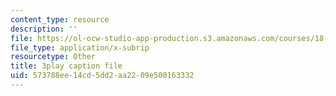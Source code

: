```yaml
---
content_type: resource
description: ''
file: https://ol-ocw-studio-app-production.s3.amazonaws.com/courses/18-01sc-single-variable-calculus-fall-2010/573788ee14cd5dd2aa2209e500163332_wOHrNt9ScYs.vtt
file_type: application/x-subrip
resourcetype: Other
title: 3play caption file
uid: 573788ee-14cd-5dd2-aa22-09e500163332
---
```

